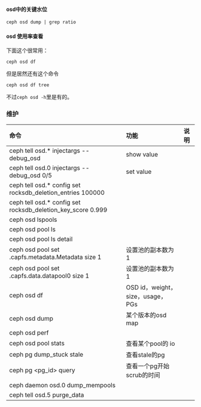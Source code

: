 #### osd中的关键水位
```
ceph osd dump | grep ratio
```

#### osd 使用率查看
下面这个很常用：
```
ceph osd df
```
但是居然还有这个命令
```
ceph osd df tree
```
不过`ceph osd -h`里是有的。

### 维护
|命令|功能|说明|
|:-|:-|:-|
|ceph tell osd.* injectargs --debug_osd |show value||
|ceph tell osd.0 injectargs --debug_osd 0/5 |set value||
|ceph tell osd.* config set rocksdb_deletion_entries 100000||
|ceph tell osd.* config set rocksdb_deletion_key_score 0.999||
|ceph osd lspools||
|ceph osd pool ls||
|ceph osd pool ls detail||
|ceph osd pool set .capfs.metadata.Metadata size 1|设置池的副本数为1|
|ceph osd pool set .capfs.data.datapool0 size 1|设置池的副本数为1|
|ceph osd df|OSD id，weight，size，usage，PGs|
|ceph osd dump <epoch>|某个版本的osd map|
|ceph osd perf||
|ceph osd pool stats|查看某个pool的 io|
|ceph pg dump_stuck stale|查看stale的pg|
|ceph pg <pg_id> query|查看一个pg开始scrub的时间|
|ceph daemon osd.0 dump_mempools||
|ceph tell osd.5 purge_data||
